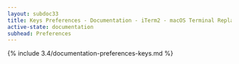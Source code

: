 ```yaml
---
layout: subdoc33
title: Keys Preferences - Documentation - iTerm2 - macOS Terminal Replacement
active-state: documentation
subhead: Preferences
---
```

{% include 3.4/documentation-preferences-keys.md %}

